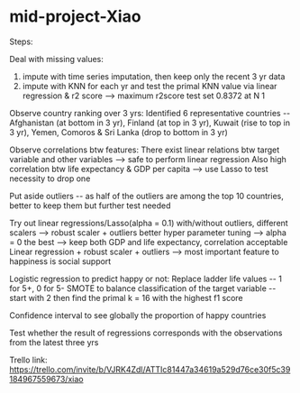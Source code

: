 # mid-project-Xiao

Steps:

Deal with missing values: 
1. impute with time series imputation, then keep only the recent 3 yr data
2. impute with KNN for each yr and test the primal KNN value via linear regression & r2 score --> maximum r2score test set 0.8372 at N 1

Observe country ranking over 3 yrs:
Identified 6 representative countries -- Afghanistan (at bottom in 3 yr), Finland (at top in 3 yr), Kuwait (rise to top in 3 yr), Yemen, Comoros & Sri Lanka (drop to bottom in 3 yr)

Observe correlations btw features:
There exist linear relations btw target variable and other variables --> safe to perform linear regression
Also high correlation btw life expectancy & GDP per capita --> use Lasso to test necessity to drop one

Put aside outliers -- as half of the outliers are among the top 10 countries, better to keep them but further test needed

Try out linear regressions/Lasso(alpha = 0.1) with/without outliers, different scalers --> robust scaler + outliers better
hyper parameter tuning --> alpha = 0 the best --> keep both GDP and life expectancy, correlation acceptable
Linear regression + robust scaler + outliers --> most important feature to happiness is social support

Logistic regression to predict happy or not:
Replace ladder life values -- 1 for 5+, 0 for 5-
SMOTE to balance classification of the target variable -- start with 2 then find the primal k = 16 with the highest f1 score

Confidence interval to see globally the proportion of happy countries

Test whether the result of regressions corresponds with the observations from the latest three yrs



Trello link:
https://trello.com/invite/b/VJRK4Zdl/ATTIc81447a34619a529d76ce30f5c39184967559673/xiao
